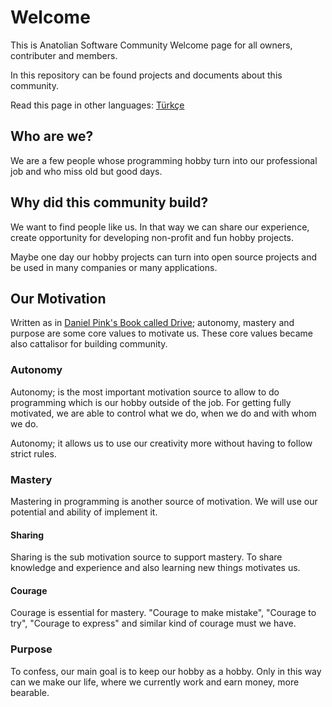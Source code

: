 # Welcome

This is Anatolian Software Community Welcome page for all owners, contributer and members.

In this repository can be found projects and documents about this community.

Read this page in other languages: [Türkçe](README.tr-tr.md)

## Who are we?

We are a few people whose programming hobby turn into our professional job and who miss old but good days.

## Why did this community build?

We want to find people like us. In that way we can share our experience, create opportunity for developing non-profit and fun hobby projects.

Maybe one day our hobby projects can turn into open source projects and be used in many companies or many applications.

## Our Motivation

Written as in [Daniel Pink's Book called Drive](https://www.youtube.com/watch?v=rrkrvAUbU9Y); autonomy, mastery and purpose are some core values to motivate us. These core values became also cattalisor for building community.

### Autonomy

Autonomy; is the most important motivation source to allow to do programming which is our hobby outside of the job. For getting fully motivated, we are able to control what we do, when we do and with whom we do.

Autonomy;  it allows us to use our creativity more without having to follow strict rules.

### Mastery

Mastering in programming is another source of motivation. We will use our potential and ability of implement it.

#### Sharing

Sharing is the sub motivation source to support mastery. To share knowledge and experience and also learning new things motivates us.

#### Courage

Courage is essential for mastery. "Courage to make mistake", "Courage to try", "Courage to express" and similar kind of courage must we have.

### Purpose

To confess, our main goal is to keep our hobby as a hobby.  Only in this way can we make our life, where we currently work and earn money, more bearable.
